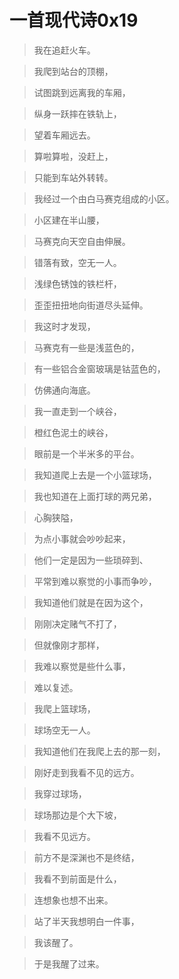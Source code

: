 # 一首现代诗0x19

> 我在追赶火车。

> 我爬到站台的顶棚，

> 试图跳到远离我的车厢，

> 纵身一跃摔在铁轨上，

> 望着车厢远去。

> 算啦算啦，没赶上，

> 只能到车站外转转。

> 我经过一个由白马赛克组成的小区。

> 小区建在半山腰，

> 马赛克向天空自由伸展。

> 错落有致，空无一人。

> 浅绿色锈蚀的铁栏杆，

> 歪歪扭扭地向街道尽头延伸。

> 我这时才发现，

> 马赛克有一些是浅蓝色的，

> 有一些铝合金窗玻璃是钴蓝色的，

> 仿佛通向海底。

> 我一直走到一个峡谷，

> 橙红色泥土的峡谷，

> 眼前是一个半米多的平台。

> 我知道爬上去是一个小篮球场，

> 我也知道在上面打球的两兄弟，

> 心胸狭隘，

> 为点小事就会吵吵起来，

> 他们一定是因为一些琐碎到、

> 平常到难以察觉的小事而争吵，

> 我知道他们就是在因为这个，

> 刚刚决定赌气不打了，

> 但就像刚才那样，

> 我难以察觉是些什么事，

> 难以复述。

> 我爬上篮球场，

> 球场空无一人。

> 我知道他们在我爬上去的那一刻，

> 刚好走到我看不见的远方。

> 我穿过球场，

> 球场那边是个大下坡，

> 我看不见远方。

> 前方不是深渊也不是终结，

> 我看不到前面是什么，

> 连想象也想不出来。

> 站了半天我想明白一件事，

> 我该醒了。

> 于是我醒了过来。

